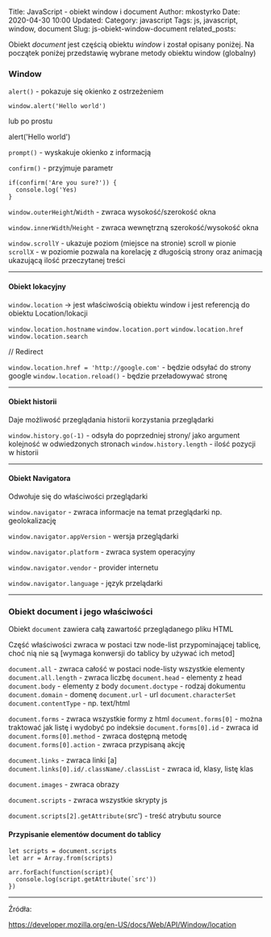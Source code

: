Title: JavaScript - obiekt window i document
Author: mkostyrko
Date: 2020-04-30 10:00
Updated:
Category: javascript
Tags: js, javascript, window, document
Slug: js-obiekt-window-document
related_posts: 

Obiekt *document* jest częścią obiektu *window* i został opisany poniżej. Na początek poniżej przedstawię wybrane metody obiektu window (globalny)

### Window

`alert()` - pokazuje się okienko z ostrzeżeniem

    window.alert('Hello world') 

lub po prostu

  alert('Hello world')

`prompt()` - wyskakuje okienko z informacją

`confirm()` - przyjmuje parametr

    if(confirm('Are you sure?')) {
      console.log('Yes)
    }

`window.outerHeight`/`Width` - zwraca wysokość/szerokość okna

`window.innerWidth`/`Height` - zwraca wewnętrzną szerokość/wysokość okna


`window.scrollY` - ukazuje poziom (miejsce na stronie) scroll w pionie `scrollX` - w poziomie
pozwala na korelację z długością strony oraz animacją ukazującą ilość przeczytanej treści

---
#### Obiekt lokacyjny

`window.location` -> jest właściwością obiektu window i jest referencją do obiektu Location/lokacji

`window.location.hostname`
`window.location.port`
`window.location.href`
`window.location.search`

// Redirect

`window.location.href = 'http://google.com'` - będzie odsyłać do strony google
`window.location.reload()` - będzie przeładowywać stronę

---
#### Obiekt historii

Daje możliwość przeglądania historii korzystania przeglądarki

`window.history.go(-1)` - odsyła do poprzedniej strony/ jako argument kolejność w odwiedzonych stronach
`window.history.length` - ilość pozycji w historii

---

#### Obiekt Navigatora

Odwołuje się do właściwości przeglądarki

`window.navigator` - zwraca informacje na temat przeglądarki np. geolokalizację

`window.navigator.appVersion` - wersja przeglądarki

`window.navigator.platform` - zwraca system operacyjny

`window.navigator.vendor` - provider internetu

`window.navigator.language` - język przelądarki

---
### Obiekt document i jego właściwości

Obiekt `document` zawiera całą zawartość przeglądanego pliku HTML

Część właściwości zwraca w postaci tzw node-list przypominającej tablicę, choć nią nie są [wymaga konwersji do tablicy by używać ich metod]

`document.all` - zwraca całość w postaci node-listy wszystkie elementy  
`document.all.length` - zwraca liczbę 
`document.head` - elementy z head
`document.body` - elementy z body
`document.doctype` - rodzaj dokumentu
`document.domain` - domenę
`document.url` - url
`document.characterSet` 
`document.contentType` - np. text/html

`document.forms` - zwraca wszystkie formy z html
`document.forms[0]` - można traktować jak listę i wydobyć po indeksie
`document.forms[0].id` - zwraca id
`document.forms[0].method` - zwraca dostępną metodę
`document.forms[0].action` - zwraca przypisaną akcję

`document.links` - zwraca linki [a]
`document.links[0].id/.className/.classList` - zwraca id, klasy, listę klas

`document.images` - zwraca obrazy

`document.scripts` - zwraca wszystkie skrypty js

`document.scripts[2].getAttribute(`src') - treść atrybutu source

#### Przypisanie elementów document do tablicy

    let scripts = document.scripts
    let arr = Array.from(scripts)

    arr.forEach(function(script){
      console.log(script.getAttribute(`src'))
    })

---

Źródła:

https://developer.mozilla.org/en-US/docs/Web/API/Window/location